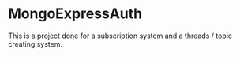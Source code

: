 # MongoExpressAuth

This is a project done for a subscription system and a threads / topic creating system.
